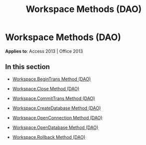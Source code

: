 ﻿---
title: Workspace Methods (DAO)
TOCTitle: Methods
ms:assetid: 20faf18e-4c9f-4802-a7c5-5297debfd712
ms:mtpsurl: https://msdn.microsoft.com/library/Dn123992(v=office.15)
ms:contentKeyID: 52071631
ms.date: 09/18/2015
mtps_version: v=office.15
---

# Workspace Methods (DAO)


**Applies to**: Access 2013 | Office 2013

## In this section

  - [Workspace.BeginTrans Method (DAO)](workspace-begintrans-method-dao.md)

  - [Workspace.Close Method (DAO)](workspace-close-method-dao.md)

  - [Workspace.CommitTrans Method (DAO)](workspace-committrans-method-dao.md)

  - [Workspace.CreateDatabase Method (DAO)](workspace-createdatabase-method-dao.md)

  - [Workspace.OpenConnection Method (DAO)](workspace-openconnection-method-dao.md)

  - [Workspace.OpenDatabase Method (DAO)](workspace-opendatabase-method-dao.md)

  - [Workspace.Rollback Method (DAO)](workspace-rollback-method-dao.md)

